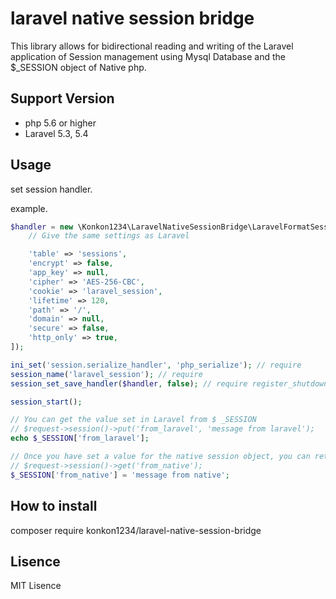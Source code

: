 # laravel native session bridge

This library allows for bidirectional reading and writing of the Laravel application of Session management using Mysql Database and the $_SESSION object of Native php.

## Support Version

* php 5.6 or higher
* Laravel 5.3, 5.4

## Usage

set session handler.

example.

```php
$handler = new \Konkon1234\LaravelNativeSessionBridge\LaravelFormatSessionHandlerClient($pdo, $db_name, [
    // Give the same settings as Laravel

    'table' => 'sessions',
    'encrypt' => false,
    'app_key' => null,
    'cipher' => 'AES-256-CBC',
    'cookie' => 'laravel_session',
    'lifetime' => 120,
    'path' => '/',
    'domain' => null,
    'secure' => false,
    'http_only' => true,
]);

ini_set('session.serialize_handler', 'php_serialize'); // require
session_name('laravel_session'); // require
session_set_save_handler($handler, false); // require register_shutdown is false.

session_start();

// You can get the value set in Laravel from $ _SESSION
// $request->session()->put('from_laravel', 'message from laravel');
echo $_SESSION['from_laravel'];

// Once you have set a value for the native session object, you can retrieve it with Laravel
// $request->session()->get('from_native');
$_SESSION['from_native'] = 'message from native';


```

## How to install

composer require konkon1234/laravel-native-session-bridge

## Lisence

MIT Lisence